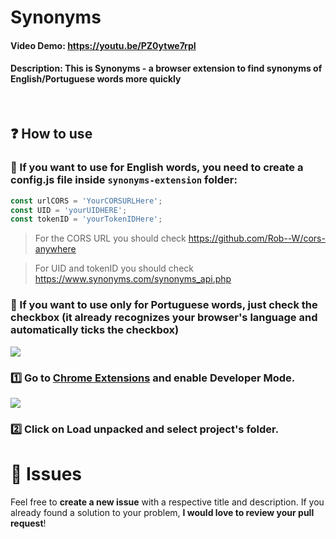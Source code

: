 # Synonyms
#### Video Demo:  https://youtu.be/PZ0ytwe7rpI
#### Description: This is Synonyms - a browser extension to find synonyms of English/Portuguese words more quickly

<br />

## :question: How to use

### 💢 If you want to use for English words, you need to create a config.js file inside ```synonyms-extension``` folder:

```javascript 
const urlCORS = 'YourCORSURLHere';
const UID = 'yourUIDHERE';
const tokenID = 'yourTokenIDHere';
```

> For the CORS URL you should check https://github.com/Rob--W/cors-anywhere

> For UID and tokenID you should check https://www.synonyms.com/synonyms_api.php

### 💢 If you want to use only for Portuguese words, just check the checkbox (it already recognizes your browser's language and automatically ticks the checkbox)

<img src="https://user-images.githubusercontent.com/26275918/123665748-dd72f980-d838-11eb-803b-3129a4306d65.png">

### :one: Go to [Chrome Extensions](chrome://extensions) and enable Developer Mode.

<img src="https://user-images.githubusercontent.com/26275918/108840580-dad86d00-75d6-11eb-9c21-a3744ef0c7e2.png">

### :two: Click on Load unpacked and select project's folder.

# :bug: Issues

Feel free to **create a new issue** with a respective title and description. If you already found a solution to your problem, **I would love to review your pull request**!
